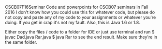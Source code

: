 CSCB07F16Seminar
Code and powerpoints for CSCB07 seminars in Fall 2016
I don't know how you could use this for whatever code, but please do not copy and paste any of my code to your assignments or whatever you're doing. If you get in crap it's not my fault.
Also, this is Java 1.6 or 1.8.

Either copy the files / code to a folder for IDE or just use terminal and run
$ javac Dad.java Rar.java
$ java Rar
to see the end result. Make sure they're in the same folder.
